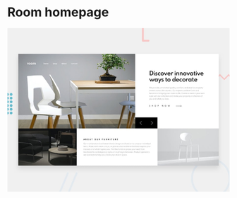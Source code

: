 # Room homepage

![Design preview for the Room homepage coding challenge](./design/desktop-preview.jpg)
